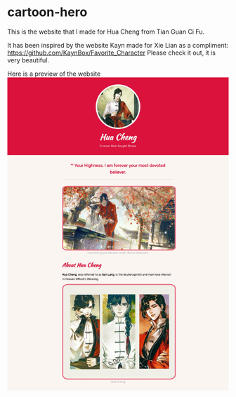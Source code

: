 # cartoon-hero
This is the website that I made for Hua Cheng from Tian Guan Ci Fu.

It has been inspired by the website Kayn made for Xie Lian as a compliment: https://github.com/KaynBox/Favorite_Character
Please check it out, it is very beautiful.

Here is a preview of the website
![preview of the webpage](Hua%20Cheng_page-0001.jpg)
